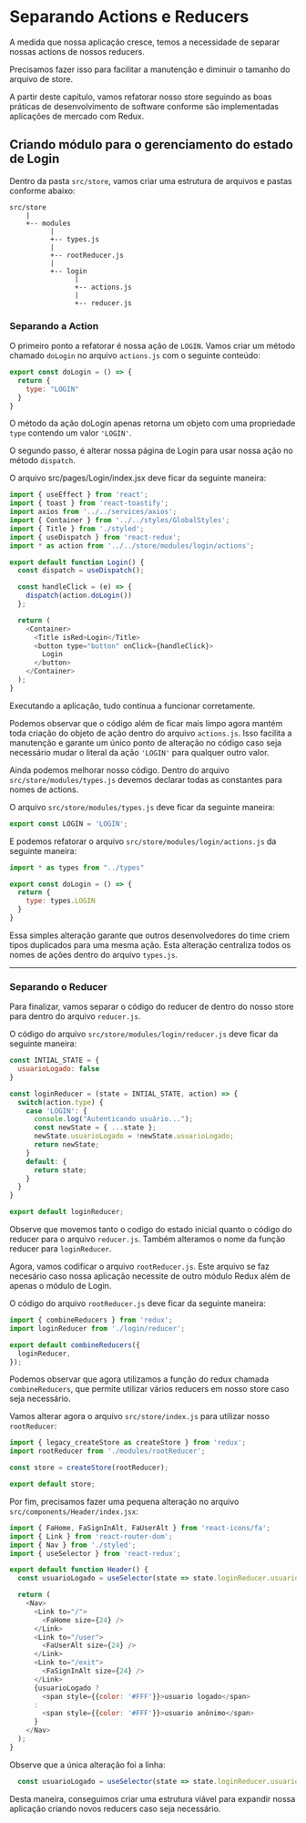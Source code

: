 # Separando Actions e Reducers

A medida que nossa aplicação cresce, temos a necessidade de separar nossas actions de nossos reducers.

Precisamos fazer isso para facilitar a manutenção e diminuir o tamanho do arquivo de store.

A partir deste capítulo, vamos refatorar nosso store seguindo as boas práticas de desenvolvimento de software conforme são implementadas aplicações de mercado com Redux.

## Criando módulo para o gerenciamento do estado de Login

Dentro da pasta `src/store`, vamos criar uma estrutura de arquivos e pastas conforme abaixo:

```
src/store
    |
    +-- modules
          |
          +-- types.js
          |
          +-- rootReducer.js
          |
          +-- login
                |
                +-- actions.js
                |
                +-- reducer.js
```

### Separando a Action

O primeiro ponto a refatorar é nossa ação de `LOGIN`.
Vamos criar um método chamado `doLogin` no arquivo `actions.js` com o seguinte conteúdo:

```javascript
export const doLogin = () => {
  return {
    type: "LOGIN"
  }
}
```

O método da ação doLogin apenas retorna um objeto com uma propriedade `type` contendo um valor `'LOGIN'`.

O segundo passo, é alterar nossa página de Login para usar nossa ação no método `dispatch`.

O arquivo src/pages/Login/index.jsx deve ficar da seguinte maneira:

```javascript
import { useEffect } from 'react';
import { toast } from 'react-toastify';
import axios from '../../services/axios';
import { Container } from '../../styles/GlobalStyles';
import { Title } from './styled';
import { useDispatch } from 'react-redux';
import * as action from '../../store/modules/login/actions';

export default function Login() {
  const dispatch = useDispatch();

  const handleClick = (e) => {
    dispatch(action.doLogin())
  };

  return (
    <Container>
      <Title isRed>Login</Title>
      <button type="button" onClick={handleClick}>
        Login
      </button>
    </Container>
  );
}
```

Executando a aplicação, tudo continua a funcionar corretamente.

Podemos observar que o código além de ficar mais limpo agora mantém toda criação do objeto de ação dentro do arquivo `actions.js`. Isso facilita a manutenção e garante um único ponto de alteração no código caso seja necessário mudar o literal da ação `'LOGIN'` para qualquer outro valor.

Ainda podemos melhorar nosso código.
Dentro do arquivo `src/store/modules/types.js` devemos declarar todas as constantes para nomes de actions.

O arquivo `src/store/modules/types.js` deve ficar da seguinte maneira:

```javascript
export const LOGIN = 'LOGIN';
```

E podemos refatorar o arquivo `src/store/modules/login/actions.js` da seguinte maneira:

```javascript
import * as types from "../types"

export const doLogin = () => {
  return {
    type: types.LOGIN
  }
}
```

Essa simples alteração garante que outros desenvolvedores do time criem tipos duplicados para uma mesma ação.
Esta alteração centraliza todos os nomes de ações dentro do arquivo `types.js`.

---

### Separando o Reducer

Para finalizar, vamos separar o código do reducer de dentro do nosso store para dentro do arquivo `reducer.js`.

O código do arquivo `src/store/modules/login/reducer.js` deve ficar da seguinte maneira:

```javascript
const INTIAL_STATE = {
  usuarioLogado: false
}

const loginReducer = (state = INTIAL_STATE, action) => {
  switch(action.type) {
    case 'LOGIN': {
      console.log("Autenticando usuário...");
      const newState = { ...state };
      newState.usuarioLogado = !newState.usuarioLogado;
      return newState;
    }
    default: {
      return state;
    }
  }
}

export default loginReducer;
```

Observe que movemos tanto o codigo do estado inicial quanto o código do reducer para o arquivo `reducer.js`.
Também alteramos o nome da função reducer para `loginReducer`.

Agora, vamos codificar o arquivo `rootReducer.js`. Este arquivo se faz necesário caso nossa aplicação necessite de outro módulo Redux além de apenas o módulo de Login.

O código do arquivo `rootReducer.js` deve ficar da seguinte maneira:

```javascript
import { combineReducers } from 'redux';
import loginReducer from './login/reducer';

export default combineReducers({
  loginReducer,
});
```

Podemos observar que agora utilizamos a função do redux chamada `combineReducers`, que permite utilizar vários reducers em nosso store caso seja necessário.

Vamos alterar agora o arquivo `src/store/index.js` para utilizar nosso `rootReducer`:

```javascript
import { legacy_createStore as createStore } from 'redux';
import rootReducer from './modules/rootReducer';

const store = createStore(rootReducer);

export default store;
```

Por fim, precisamos fazer uma pequena alteração no arquivo `src/components/Header/index.jsx`:

```javascript
import { FaHome, FaSignInAlt, FaUserAlt } from 'react-icons/fa';
import { Link } from 'react-router-dom';
import { Nav } from './styled';
import { useSelector } from 'react-redux';

export default function Header() {
  const usuarioLogado = useSelector(state => state.loginReducer.usuarioLogado) 

  return (
    <Nav>
      <Link to="/">
        <FaHome size={24} />
      </Link>
      <Link to="/user">
        <FaUserAlt size={24} />
      </Link>
      <Link to="/exit">
        <FaSignInAlt size={24} />
      </Link>
      {usuarioLogado ? 
        <span style={{color: '#FFF'}}>usuario logado</span> 
      : 
        <span style={{color: '#FFF'}}>usuario anônimo</span>
      }
    </Nav>
  );
}
```

Observe que a única alteração foi a linha:

```javascript
  const usuarioLogado = useSelector(state => state.loginReducer.usuarioLogado) 
```

Desta maneira, conseguimos criar uma estrutura viável para expandir nossa aplicação criando novos reducers caso seja necessário.